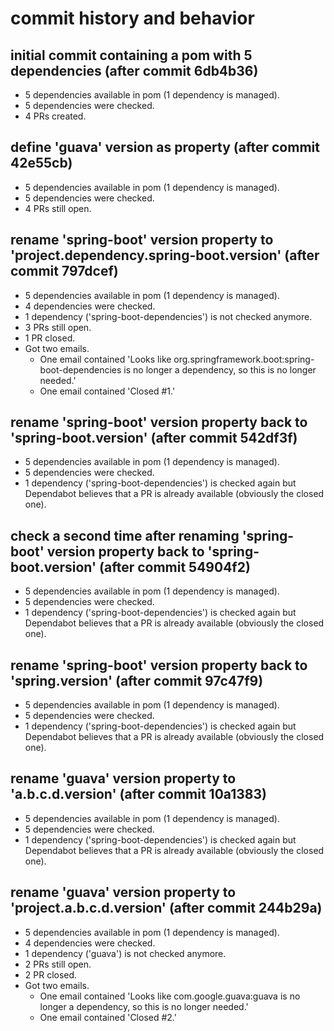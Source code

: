 # commit history and behavior

## initial commit containing a pom with 5 dependencies (after commit 6db4b36)
* 5 dependencies available in pom (1 dependency is managed). 
* 5 dependencies were checked.
* 4 PRs created.

## define 'guava' version as property (after commit 42e55cb)
* 5 dependencies available in pom (1 dependency is managed).
* 5 dependencies were checked.
* 4 PRs still open.

## rename 'spring-boot' version property to 'project.dependency.spring-boot.version' (after commit 797dcef)
* 5 dependencies available in pom (1 dependency is managed).
* 4 dependencies were checked.
* 1 dependency ('spring-boot-dependencies') is not checked anymore.
* 3 PRs still open.
* 1 PR closed.
* Got two emails.
    * One email contained 'Looks like org.springframework.boot:spring-boot-dependencies is no longer a dependency, so this is no longer needed.'
    * One email contained 'Closed #1.'

## rename 'spring-boot' version property back to 'spring-boot.version' (after commit 542df3f)
* 5 dependencies available in pom (1 dependency is managed).
* 5 dependencies were checked.
* 1 dependency ('spring-boot-dependencies') is checked again but Dependabot believes that a PR is already available (obviously the closed one).

## check a second time after renaming 'spring-boot' version property back to 'spring-boot.version' (after commit 54904f2)
* 5 dependencies available in pom (1 dependency is managed).
* 5 dependencies were checked.
* 1 dependency ('spring-boot-dependencies') is checked again but Dependabot believes that a PR is already available (obviously the closed one).

## rename 'spring-boot' version property back to 'spring.version' (after commit 97c47f9)
* 5 dependencies available in pom (1 dependency is managed).
* 5 dependencies were checked.
* 1 dependency ('spring-boot-dependencies') is checked again but Dependabot believes that a PR is already available (obviously the closed one).

## rename 'guava' version property to 'a.b.c.d.version' (after commit 10a1383)
* 5 dependencies available in pom (1 dependency is managed).
* 5 dependencies were checked.
* 1 dependency ('spring-boot-dependencies') is checked again but Dependabot believes that a PR is already available (obviously the closed one).

## rename 'guava' version property to 'project.a.b.c.d.version' (after commit 244b29a)
* 5 dependencies available in pom (1 dependency is managed).
* 4 dependencies were checked.
* 1 dependency ('guava') is not checked anymore.
* 2 PRs still open.
* 2 PR closed.
* Got two emails.
    * One email contained 'Looks like com.google.guava:guava is no longer a dependency, so this is no longer needed.'
    * One email contained 'Closed #2.'
